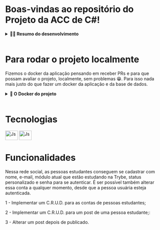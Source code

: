 # Boas-vindas ao repositório do Projeto da ACC de C#!

<details>
  <summary><strong>👨‍💻 Resumo do desenvolvimento</strong></summary>
  
  Nestre projeto desenvolvemos uma `API` e um `banco de dados` para do Tryitter. Desenvolvemos essa aplicação em `.NET 6` usando o pacote `Entity Framework`. Todos os endpoint estão disponíveis no swagger da aplicação.
</details>

<br />

# Para rodar o projeto localmente

Fizemos o docker da aplicação pensando em receber PRs e para que possam avaliar o projeto, localmente, sem problemas 😁. Para isso nada mais justo do que fazer um docker da aplicação e da base de dados.

<details>
  <summary><strong>🐋 O Docker do projeto</strong></summary>

  ## 👉 Aviso sobre a versão do docker compose:
 
  **:warning: Seu docker-compose precisa estar na versão 1.29 ou superior. [Veja aqui](https://www.digitalocean.com/community/tutorials/how-to-install-and-use-docker-compose-on-ubuntu-20-04-pt) ou [na documentação](https://docs.docker.com/compose/install/) como instalá-lo. No primeiro artigo, você pode substituir onde está com `1.26.0` por `1.29.2`.**

**:warning:** **TODOS** os comandos disponíveis no `package.json` (npm start, npm test, npm run dev, ...) devem ser executados **DENTRO** do container, ou seja, no terminal que aparece após a execução do comando `docker exec` citado acima. 

**:warning:** O **git** dentro do container não vem configurado com suas credenciais. Indico que realizem comandos com **git** fora do container (aonde suas credenciais estão cadastradas). 


  > :information_source: Utilizei o docker compose, então para que consiga rodar localmente o projeto é necessário que rode os serviços `.NET` e `db` com o comando `docker-compose up -d --build`.

  - A base de dados do desenvolvimento foi `sqlServer` e container irá executa, localmente, na porta padrão `1433`. Lembre-se de deixa-la livre.

  - Se chegou até aqui então conseguiu, ao ter executado o comando acima, criar e inicializar dois containers: os `Tryitter_api` e o `Tryitter_db`;

  - Agora você conseguirá executara o container `Tryitter_api` via CLI ou abri-lo no VS Code. Para ter acesso ao terminal interativo do container criado pelo compose basta rodar o comando a seguir.

  > :information_source: Use o comando `docker exec -it Tryitter_api bash`.

  - Lembre-se de instalar as depêndencias, dentro do container, com o seguinte comando: 
  > :information_source: Instale as dependências com o `dotnet restore`.

  <br/>
</details>



<br />

# Tecnologias
  <img align="center" alt="Js" height="30" width="40" src="https://cdn.jsdelivr.net/gh/devicons/devicon/icons/microsoftsqlserver/microsoftsqlserver-plain.svg" />

  <img align="center" alt="Js" height="30" width="40" src="https://cdn.jsdelivr.net/gh/devicons/devicon/icons/csharp/csharp-original.svg" />
    </div>
<br />

# Funcionalidades

Nessa rede social, as pessoas estudantes conseguem se cadastrar com nome, e-mail, módulo atual que estão estudando na Trybe, status personalizado e senha para se autenticar. É ser possível também alterar essa conta a qualquer momento, desde que a pessoa usuária esteja autenticada.

1 - Implementar um C.R.U.D. para as contas de pessoas estudantes;

2 - Implementar um C.R.U.D. para um post de uma pessoa estudante;:

3 - Alterar um post depois de publicado.
